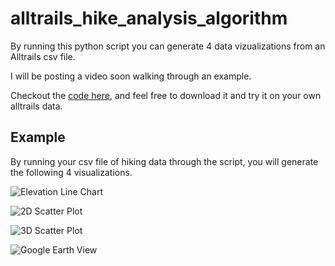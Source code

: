 # alltrails_hike_analysis_algorithm
 
By running this python script you can generate 4 data vizualizations from an Alltrails csv file.

I will be posting  a video soon walking through an example.

Checkout the [code here](https://github.com/SoManyDistractions/alltrails_hike_analysis_algorithm/blob/main/hike_algo.py), and feel free to download it and try it on your own alltrails data.

## Example 
By running your csv file of hiking data through the script, you will generate the following 4 visualizations. 

![Elevation Line Chart](https://github.com/SoManyDistractions/alltrails_hike_analysis_algorithm/blob/main/Example/Hike_Analysis.png?raw=true)

![2D Scatter Plot](https://github.com/SoManyDistractions/alltrails_hike_analysis_algorithm/blob/main/Example/Scatterplot_2d.png?raw=true)

![3D Scatter Plot](https://github.com/SoManyDistractions/alltrails_hike_analysis_algorithm/blob/main/Example/3D%20Scatterplot.png?raw=true)

![Google Earth View](https://github.com/SoManyDistractions/alltrails_hike_analysis_algorithm/blob/main/Example/Google%20Earth.png?raw=true)